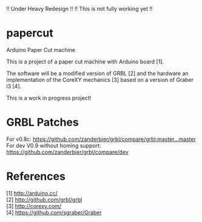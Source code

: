 !!     Under Heavy Redesign      !!
!! This is not fully working yet !!

papercut
========

Arduino Paper Cut machine

This is a project of a paper cut machine with Arduino board [1].

The software will be a modified version of GRBL [2] and the hardware an implementation of the CoreXY mechanics [3] based on a version of Graber i3 [4].

This is a work in progress project!

GRBL Patches
============

For v0.8c: https://github.com/zanderbier/grbl/compare/grbl:master...master
For dev V0.9 without homing support: https://github.com/zanderbier/grbl/compare/dev

References 
==========
[1] http://arduino.cc/  
[2] http://github.com/grbl/grbl  
[3] http://corexy.com/  
[4] https://github.com/sgraber/Graber  

